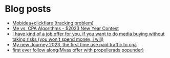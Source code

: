 # Blog posts
<!-- BLOG-POST-LIST:START -->
- [Mobidea+clickflare &lpar;tracking problem&rpar;](https://afflift.com/f/threads/mobidea-clickflare-tracking-problem.10252/)
- [Me vs. CPA Algorithms - $2023 New Year Contest](https://afflift.com/f/threads/me-vs-cpa-algorithms-2023-new-year-contest.10210/)
- [I have kind of a job offer for you, if you want to do media buying without taking risks &lpar;you won&#39;t spend money, i will&rpar;](https://afflift.com/f/threads/i-have-kind-of-a-job-offer-for-you-if-you-want-to-do-media-buying-without-taking-risks-you-wont-spend-money-i-will.10255/)
- [My new Journey 2023, the first time use paid traffic to cpa](https://afflift.com/f/threads/my-new-journey-2023-the-first-time-use-paid-traffic-to-cpa.10217/)
- [first ever follow along&lpar;Mvas offer with propellerads popunder&rpar;](https://afflift.com/f/threads/first-ever-follow-along-mvas-offer-with-propellerads-popunder.10205/)
<!-- BLOG-POST-LIST:END -->
